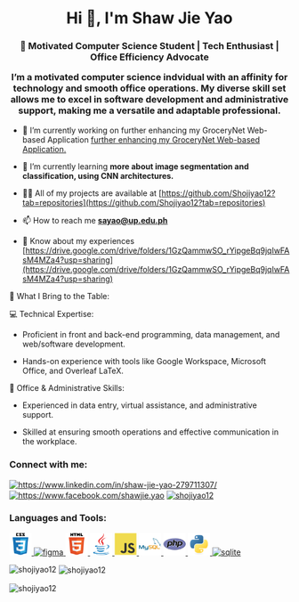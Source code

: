 <h1 align="center">Hi 👋, I'm Shaw Jie Yao</h1>
<h3 align="center">👋 Motivated Computer Science Student | Tech Enthusiast | Office Efficiency Advocate

I’m a motivated computer science indvidual with an affinity for technology and smooth office operations. My diverse skill set allows me to excel in software development and administrative support, making me a versatile and adaptable professional.</h3>

- 🔭 I’m currently working on further enhancing my GroceryNet Web-based Application [further enhancing my GroceryNet Web-based Application.](https://github.com/Shojiyao12/GroceryNet_WebApplication)

- 🌱 I’m currently learning **more about image segmentation and classification, using CNN architectures.**

- 👨‍💻 All of my projects are available at [https://github.com/Shojiyao12?tab=repositories](https://github.com/Shojiyao12?tab=repositories)

- 📫 How to reach me **sayao@up.edu.ph**

- 📄 Know about my experiences [https://drive.google.com/drive/folders/1GzQammwSO_rYipgeBq9jqIwFAsM4MZa4?usp=sharing](https://drive.google.com/drive/folders/1GzQammwSO_rYipgeBq9jqIwFAsM4MZa4?usp=sharing)

🌟 What I Bring to the Table:

💻 Technical Expertise:

- Proficient in front and back-end programming, data management, and web/software development.

- Hands-on experience with tools like Google Workspace, Microsoft Office, and Overleaf LaTeX.

📂 Office & Administrative Skills:

- Experienced in data entry, virtual assistance, and administrative support.

- Skilled at ensuring smooth operations and effective communication in the workplace.

<h3 align="left">Connect with me:</h3>
<p align="left">
<a href="https://linkedin.com/in/https://www.linkedin.com/in/shaw-jie-yao-279711307/" target="blank"><img align="center" src="https://raw.githubusercontent.com/rahuldkjain/github-profile-readme-generator/master/src/images/icons/Social/linked-in-alt.svg" alt="https://www.linkedin.com/in/shaw-jie-yao-279711307/" height="30" width="40" /></a>
<a href="https://fb.com/https://www.facebook.com/shawjie.yao" target="blank"><img align="center" src="https://raw.githubusercontent.com/rahuldkjain/github-profile-readme-generator/master/src/images/icons/Social/facebook.svg" alt="https://www.facebook.com/shawjie.yao" height="30" width="40" /></a>
<a href="https://discord.gg/shojiyao12" target="blank"><img align="center" src="https://raw.githubusercontent.com/rahuldkjain/github-profile-readme-generator/master/src/images/icons/Social/discord.svg" alt="shojiyao12" height="30" width="40" /></a>
</p>

<h3 align="left">Languages and Tools:</h3>
<p align="left"> <a href="https://www.w3schools.com/css/" target="_blank" rel="noreferrer"> <img src="https://raw.githubusercontent.com/devicons/devicon/master/icons/css3/css3-original-wordmark.svg" alt="css3" width="40" height="40"/> </a> <a href="https://www.figma.com/" target="_blank" rel="noreferrer"> <img src="https://www.vectorlogo.zone/logos/figma/figma-icon.svg" alt="figma" width="40" height="40"/> </a> <a href="https://www.w3.org/html/" target="_blank" rel="noreferrer"> <img src="https://raw.githubusercontent.com/devicons/devicon/master/icons/html5/html5-original-wordmark.svg" alt="html5" width="40" height="40"/> </a> <a href="https://www.java.com" target="_blank" rel="noreferrer"> <img src="https://raw.githubusercontent.com/devicons/devicon/master/icons/java/java-original.svg" alt="java" width="40" height="40"/> </a> <a href="https://developer.mozilla.org/en-US/docs/Web/JavaScript" target="_blank" rel="noreferrer"> <img src="https://raw.githubusercontent.com/devicons/devicon/master/icons/javascript/javascript-original.svg" alt="javascript" width="40" height="40"/> </a> <a href="https://www.mysql.com/" target="_blank" rel="noreferrer"> <img src="https://raw.githubusercontent.com/devicons/devicon/master/icons/mysql/mysql-original-wordmark.svg" alt="mysql" width="40" height="40"/> </a> <a href="https://www.php.net" target="_blank" rel="noreferrer"> <img src="https://raw.githubusercontent.com/devicons/devicon/master/icons/php/php-original.svg" alt="php" width="40" height="40"/> </a> <a href="https://www.python.org" target="_blank" rel="noreferrer"> <img src="https://raw.githubusercontent.com/devicons/devicon/master/icons/python/python-original.svg" alt="python" width="40" height="40"/> </a> <a href="https://www.sqlite.org/" target="_blank" rel="noreferrer"> <img src="https://www.vectorlogo.zone/logos/sqlite/sqlite-icon.svg" alt="sqlite" width="40" height="40"/> </a> </p>

<p><img align="left" src="https://github-readme-stats.vercel.app/api/top-langs?username=shojiyao12&show_icons=true&locale=en&layout=compact" alt="shojiyao12" /></p>

<p>&nbsp;<img align="center" src="https://github-readme-stats.vercel.app/api?username=shojiyao12&show_icons=true&locale=en" alt="shojiyao12" /></p>

<p><img align="center" src="https://github-readme-streak-stats.herokuapp.com/?user=shojiyao12&" alt="shojiyao12" /></p>
